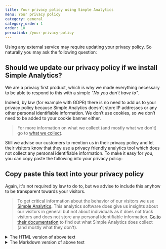```yaml
---
title: Your privacy policy using Simple Analytics
menu: Your privacy policy
category: general
category_order: 1
order: 10
permalink: /your-privacy-policy
---
```


Using any external service may require updating your privacy policy. So naturally you may ask the following question:

## Should we update our privacy policy if we install Simple Analytics?

We are a privacy first product, which is why we made everything necessary to be able to respond to this with a simple *"No you don't have to"*.

Indeed, by law (for example with GDPR) there is no need to add us to your privacy policy because Simple Analytics doesn't store IP addresses or any other personal identifiable information. We don’t use cookies, so we don’t need to be added to your cookie banner either.

> For more information on what we collect (and mostly what we don't) go to [what we collect](https://docs.simpleanalytics.com/what-we-collect).

Still we advise our customers to mention us in their privacy policy and let their visitors know that they use a privacy friendly analytics tool which does not collect any personal identifiable information. To make it easy for you, you can copy paste the following into your privacy policy:

## Copy paste this text into your privacy policy

Again, it's not required by law to do to, but we advise to include this anyhow to be transparent towards your visitors.

> To get critical information about the behavior of our visitors we use [Simple Analytics](https://simpleanalytics.com). This analytics software does give us insights about our visitors in general but not about individuals as it does not track visitors and does not store any personal identifiable information. [Go to their documentation](https://docs.simpleanalytics.com/what-we-collect) to find out what Simple Analytics does collect (and mostly what they don't).

<details class="nowrap">
   <summary>The HTML version of above text</summary>
   <div markdown="1">
Copy paste this into your privacy policy or send a link to this page to your developer.

```html
To get critical information about the behavior of our visitors we use <a href="https://simpleanalytics.com" target="_blank">Simple Analytics</a>. This analytics software does give us insights about our visitors in general but not about individuals as it does not track visitors and does not store any personal identifiable information. <a href="https://docs.simpleanalytics.com/what-we-collect" target="_blank">Go to their documentation</a> to find out what Simple Analytics does collect (and mostly what they don't).
```
   </div>
</details>

<details class="nowrap">
   <summary>The Markdown version of above text</summary>
   <div markdown="1">
Copy paste this into your privacy policy or send a link to this page to your developer.

```markdown
To get critical information about the behavior of our visitors we use [Simple Analytics](https://simpleanalytics.com). This analytics software does give us insights about our visitors in general but not about individuals as it does not track visitors and does not store any personal identifiable information. [Go to their documentation](https://docs.simpleanalytics.com/what-we-collect) to find out what Simple Analytics does collec (and mostly what they don't).
```
   </div>
</details>
